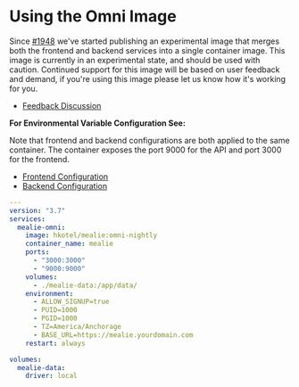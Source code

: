 # Using the Omni Image

Since [#1948](https://github.com/hay-kot/mealie/pull/1948) we've started publishing an experimental image that merges both the frontend and backend services into a single container image. This image is currently in an experimental state, and should be used with caution. Continued support for this image will be based on user feedback and demand, if you're using this image please let us know how it's working for you.

- [Feedback Discussion](https://github.com/hay-kot/mealie/discussions/1949)

**For Environmental Variable Configuration See:**

Note that frontend and backend configurations are both applied to the same container. The container exposes the port 9000 for the API and port 3000 for the frontend.

- [Frontend Configuration](./frontend-config.md)
- [Backend Configuration](./backend-config.md)

```yaml
---
version: "3.7"
services:
  mealie-omni:
    image: hkotel/mealie:omni-nightly
    container_name: mealie
    ports:
      - "3000:3000"
      - "9000:9000"
    volumes:
      - ./mealie-data:/app/data/
    environment:
      - ALLOW_SIGNUP=true
      - PUID=1000
      - PGID=1000
      - TZ=America/Anchorage
      - BASE_URL=https://mealie.yourdomain.com
    restart: always

volumes:
  mealie-data:
    driver: local
```
